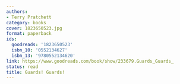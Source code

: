 ```yaml
---
authors:
- Terry Pratchett
category: books
cover: 1823650523.jpg
format: paperback
ids:
  goodreads: '1823650523'
  isbn_10: '0552134627'
  isbn_13: '9780552134620'
link: https://www.goodreads.com/book/show/233679.Guards_Guards_
status: read
title: Guards! Guards!
---
```

